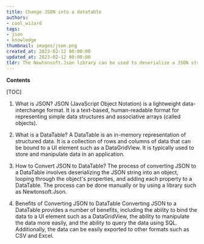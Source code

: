 ```yaml
---
title: Change JSON into a datatable
authors:
- cool_wizard
tags:
- json
- knowledge
thumbnail: images/json.png
created_at: 2023-02-12 00:00:00
updated_at: 2023-02-12 00:00:00
tldr: The Newtonsoft.Json library can be used to deserialize a JSON string into a DataTable object.
---
```


**Contents**

[TOC]

1. What is JSON? 
JSON (JavaScript Object Notation) is a lightweight data-interchange format. It is a text-based, human-readable format for representing simple data structures and associative arrays (called objects).

2. What is a DataTable? 
A DataTable is an in-memory representation of structured data. It is a collection of rows and columns of data that can be bound to a UI element such as a DataGridView. It is typically used to store and manipulate data in an application.

3. How to Convert JSON to DataTable? 
The process of converting JSON to a DataTable involves deserializing the JSON string into an object, looping through the object's properties, and adding each property to a DataTable. The process can be done manually or by using a library such as Newtonsoft.Json.

4. Benefits of Converting JSON to DataTable 
Converting JSON to a DataTable provides a number of benefits, including the ability to bind the data to a UI element such as a DataGridView, the ability to manipulate the data more easily, and the ability to query the data using SQL. Additionally, the data can be easily exported to other formats such as CSV and Excel.
